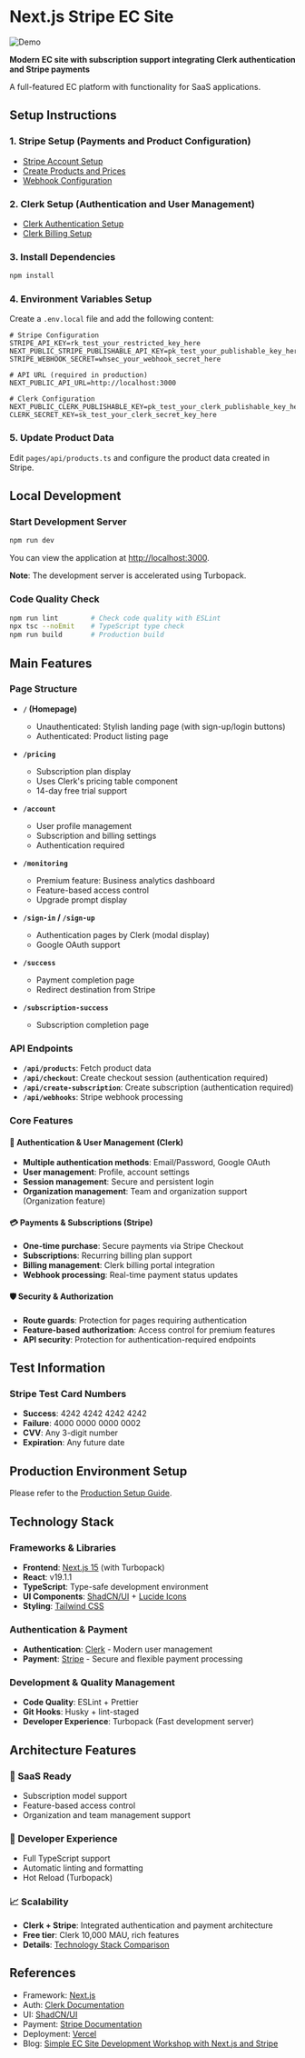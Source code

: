 # Next.js Stripe EC Site

![Demo](docs/demo.gif)

**Modern EC site with subscription support integrating Clerk authentication and Stripe payments**

A full-featured EC platform with functionality for SaaS applications.

## Setup Instructions

### 1. Stripe Setup (Payments and Product Configuration)

- [Stripe Account Setup](docs/stripe-01-setup.md)
- [Create Products and Prices](docs/stripe-02-product-and-price.md)
- [Webhook Configuration](docs/stripe-03-webhook.md)

### 2. Clerk Setup (Authentication and User Management)

- [Clerk Authentication Setup](docs/clerk.md)
- [Clerk Billing Setup](docs/clerk-billing-setup.md)

### 3. Install Dependencies

```bash
npm install
```

### 4. Environment Variables Setup

Create a `.env.local` file and add the following content:

```env
# Stripe Configuration
STRIPE_API_KEY=rk_test_your_restricted_key_here
NEXT_PUBLIC_STRIPE_PUBLISHABLE_API_KEY=pk_test_your_publishable_key_here
STRIPE_WEBHOOK_SECRET=whsec_your_webhook_secret_here

# API URL (required in production)
NEXT_PUBLIC_API_URL=http://localhost:3000

# Clerk Configuration
NEXT_PUBLIC_CLERK_PUBLISHABLE_KEY=pk_test_your_clerk_publishable_key_here
CLERK_SECRET_KEY=sk_test_your_clerk_secret_key_here
```

### 5. Update Product Data

Edit `pages/api/products.ts` and configure the product data created in Stripe.

## Local Development

### Start Development Server

```bash
npm run dev
```

You can view the application at [http://localhost:3000](http://localhost:3000).

**Note**: The development server is accelerated using Turbopack.

### Code Quality Check

```bash
npm run lint        # Check code quality with ESLint
npx tsc --noEmit    # TypeScript type check
npm run build       # Production build
```

## Main Features

### Page Structure

- **`/` (Homepage)**
  - Unauthenticated: Stylish landing page (with sign-up/login buttons)
  - Authenticated: Product listing page

- **`/pricing`**
  - Subscription plan display
  - Uses Clerk's pricing table component
  - 14-day free trial support

- **`/account`**
  - User profile management
  - Subscription and billing settings
  - Authentication required

- **`/monitoring`**
  - Premium feature: Business analytics dashboard
  - Feature-based access control
  - Upgrade prompt display

- **`/sign-in` / `/sign-up`**
  - Authentication pages by Clerk (modal display)
  - Google OAuth support

- **`/success`**
  - Payment completion page
  - Redirect destination from Stripe

- **`/subscription-success`**
  - Subscription completion page

### API Endpoints

- **`/api/products`**: Fetch product data
- **`/api/checkout`**: Create checkout session (authentication required)
- **`/api/create-subscription`**: Create subscription (authentication required)
- **`/api/webhooks`**: Stripe webhook processing

### Core Features

#### 🔐 Authentication & User Management (Clerk)

- **Multiple authentication methods**: Email/Password, Google OAuth
- **User management**: Profile, account settings
- **Session management**: Secure and persistent login
- **Organization management**: Team and organization support (Organization feature)

#### 💳 Payments & Subscriptions (Stripe)

- **One-time purchase**: Secure payments via Stripe Checkout
- **Subscriptions**: Recurring billing plan support
- **Billing management**: Clerk billing portal integration
- **Webhook processing**: Real-time payment status updates

#### 🛡️ Security & Authorization

- **Route guards**: Protection for pages requiring authentication
- **Feature-based authorization**: Access control for premium features
- **API security**: Protection for authentication-required endpoints

## Test Information

### Stripe Test Card Numbers

- **Success**: 4242 4242 4242 4242
- **Failure**: 4000 0000 0000 0002
- **CVV**: Any 3-digit number
- **Expiration**: Any future date

## Production Environment Setup

Please refer to the [Production Setup Guide](docs/production-setup.md).

## Technology Stack

### Frameworks & Libraries

- **Frontend**: [Next.js 15](https://nextjs.org/) (with Turbopack)
- **React**: v19.1.1
- **TypeScript**: Type-safe development environment
- **UI Components**: [ShadCN/UI](https://ui.shadcn.com/) + [Lucide Icons](https://lucide.dev/)
- **Styling**: [Tailwind CSS](https://tailwindcss.com/)

### Authentication & Payment

- **Authentication**: [Clerk](https://clerk.com/docs/quickstarts/nextjs) - Modern user management
- **Payment**: [Stripe](https://docs.stripe.com/) - Secure and flexible payment processing

### Development & Quality Management

- **Code Quality**: ESLint + Prettier
- **Git Hooks**: Husky + lint-staged
- **Developer Experience**: Turbopack (Fast development server)

## Architecture Features

### 🚀 SaaS Ready

- Subscription model support
- Feature-based access control
- Organization and team management support

### 🔧 Developer Experience

- Full TypeScript support
- Automatic linting and formatting
- Hot Reload (Turbopack)

### 📈 Scalability

- **Clerk + Stripe**: Integrated authentication and payment architecture
- **Free tier**: Clerk 10,000 MAU, rich features
- **Details**: [Technology Stack Comparison](docs/techstack.md)

## References

- Framework: [Next.js](https://nextjs.org/)
- Auth: [Clerk Documentation](https://clerk.com/docs/quickstarts/nextjs)
- UI: [ShadCN/UI](https://ui.shadcn.com/)
- Payment: [Stripe Documentation](https://docs.stripe.com/)
- Deployment: [Vercel](https://vercel.com/)
- Blog: [Simple EC Site Development Workshop with Next.js and Stripe](https://zenn.dev/stripe/books/stripe-nextjs-use-shopping-cart)
